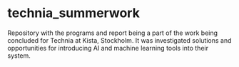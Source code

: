 # technia_summerwork
Repository with the programs and report being a part of the work being concluded for Technia at Kista, Stockholm. It was investigated solutions and opportunities for introducing AI and machine learning tools into their system.
